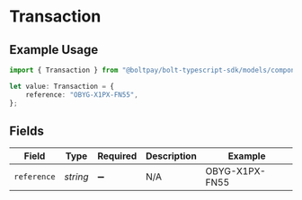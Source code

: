 # Transaction

## Example Usage

```typescript
import { Transaction } from "@boltpay/bolt-typescript-sdk/models/components";

let value: Transaction = {
    reference: "OBYG-X1PX-FN55",
};
```

## Fields

| Field              | Type               | Required           | Description        | Example            |
| ------------------ | ------------------ | ------------------ | ------------------ | ------------------ |
| `reference`        | *string*           | :heavy_minus_sign: | N/A                | OBYG-X1PX-FN55     |